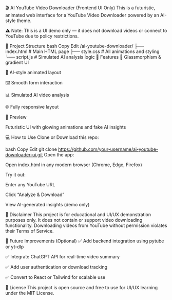 🎬 AI YouTube Video Downloader (Frontend UI Only)
This is a futuristic, animated web interface for a YouTube Video Downloader powered by an AI-style theme.

⚠️ Note: This is a UI demo only — it does not download videos or connect to YouTube due to policy restrictions.

📁 Project Structure
bash
Copy
Edit
/ai-youtube-downloader/
├── index.html      # Main HTML page
├── style.css       # All animations and styling
└── script.js       # Simulated AI analysis logic
🚀 Features
🎨 Glassmorphism & gradient UI

🤖 AI-style animated layout

⌨️ Smooth form interaction

📊 Simulated AI video analysis

🌐 Fully responsive layout

📸 Preview

Futuristic UI with glowing animations and fake AI insights

💻 How to Use
Clone or Download this repo:

bash
Copy
Edit
git clone https://github.com/your-username/ai-youtube-downloader-ui.git
Open the app:

Open index.html in any modern browser (Chrome, Edge, Firefox)

Try it out:

Enter any YouTube URL

Click “Analyze & Download”

View AI-generated insights (demo only)

🚫 Disclaimer
This project is for educational and UI/UX demonstration purposes only.
It does not contain or support video downloading functionality.
Downloading videos from YouTube without permission violates their Terms of Service.

📌 Future Improvements (Optional)
✅ Add backend integration using pytube or yt-dlp

✅ Integrate ChatGPT API for real-time video summary

✅ Add user authentication or download tracking

✅ Convert to React or Tailwind for scalable use

📃 License
This project is open source and free to use for UI/UX learning under the MIT License.

